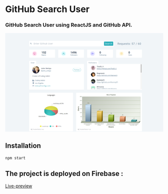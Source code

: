 # GitHub Search User

### GitHub Search User using ReactJS and GitHub API.

![](/public/screenshot.png)

## Installation

```bash
npm start
```

## The project is deployed on Firebase :

[Live-preview](https://github-search-user-eb70c.web.app/)
